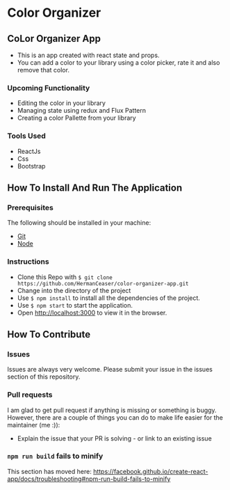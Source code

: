 # Color Organizer

## CoLor Organizer App 
- This is an app created with react state and props.
- You can add a color to your library using a color picker, rate it and also remove that color.

### Upcoming Functionality
- Editing the color in your library
- Managing state using redux and Flux Pattern
- Creating a color Pallette from your library

### Tools Used
- ReactJs
- Css
- Bootstrap

## How To Install And Run The Application

### Prerequisites

The following should be installed in your machine:

- [Git](https://git-scm.com/downloads)
- [Node](https://nodejs.org/en/download)

### Instructions
 
- Clone this Repo with `$ git clone https://github.com/HermanCeaser/color-organizer-app.git`
- Change into the directory of the project
- Use `$ npm install` to install all the dependencies of the project.
- Use `$ npm start` to start the application.
- Open [http://localhost:3000](http://localhost:3000) to view it in the browser.

## How To Contribute

### Issues

Issues are always very welcome. Please submit your issue in the issues section of this repository.

### Pull requests

I am glad to get pull request if anything is missing or something is buggy. However, there are a couple of things you can do to make life easier for the maintainer (me :)):

- Explain the issue that your PR is solving - or link to an existing issue


### `npm run build` fails to minify

This section has moved here: https://facebook.github.io/create-react-app/docs/troubleshooting#npm-run-build-fails-to-minify
